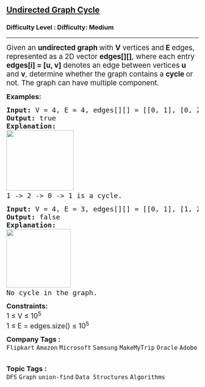 <h2><a href="https://www.geeksforgeeks.org/problems/detect-cycle-in-an-undirected-graph/1">Undirected Graph Cycle</a></h2><h3>Difficulty Level : Difficulty: Medium</h3><hr><div class="problems_problem_content__Xm_eO"><p><span style="font-size: 18.6667px;">Given an <strong>undirected graph </strong>with <strong>V</strong> vertices and<strong> E </strong>edges, represented as a 2D vector <strong>edges[][]</strong>, where each entry <strong>edges[i] = [u, v]</strong> denotes an edge between vertices <strong>u</strong> and <strong>v</strong>, determine whether the graph contains a <strong>cycle </strong>or not. The graph can have multiple component.</span><span style="font-size: 18px;"><img style="font-size: 18px; font-weight: bold;" src="C:\Users\Mukul kumar\Desktop\GFG_PIC.JPG" alt=""></span></p>
<p><span style="font-size: 18px;"><strong>Examples:</strong></span></p>
<pre><span style="font-size: 18px;"><strong>Input: </strong>V = 4, E = 4, edges[][] = [[0, 1], [0, 2], [1, 2], [2, 3]]
<strong>Output: </strong>true
<strong>Explanation:</strong> 
</span><img src="https://media.geeksforgeeks.org/img-practice/prod/addEditProblem/891735/Web/Other/blobid1_1743510240.jpg" width="176" height="158"> <br><span style="font-size: 18px;">1 -&gt; 2 -&gt; 0 -&gt; 1 is a cycle.</span>
</pre>
<pre><span style="font-size: 18px;"><strong>Input: </strong>V = 4, E = 3, edges[][] = [[0, 1], [1, 2], [2, 3]]</span>
<strong><span style="font-size: 18px;">Output: </span></strong><span style="font-size: 18px;">false</span><span style="font-size: 18px;">
<strong>Explanation: 
</strong></span><img src="https://media.geeksforgeeks.org/img-practice/prod/addEditProblem/891735/Web/Other/blobid2_1743510254.jpg" width="169" height="153"> <br><span style="font-size: 18px;">No cycle in the graph.</span>
</pre>
<p><span style="font-size: 18px;"><strong>Constraints:<br></strong>1&nbsp;≤ V&nbsp;≤&nbsp;10<sup>5</sup><br>1 ≤ E = edges.size() ≤ 10<sup>5</sup><br></span></p></div><p><span style=font-size:18px><strong>Company Tags : </strong><br><code>Flipkart</code>&nbsp;<code>Amazon</code>&nbsp;<code>Microsoft</code>&nbsp;<code>Samsung</code>&nbsp;<code>MakeMyTrip</code>&nbsp;<code>Oracle</code>&nbsp;<code>Adobe</code>&nbsp;<br><p><span style=font-size:18px><strong>Topic Tags : </strong><br><code>DFS</code>&nbsp;<code>Graph</code>&nbsp;<code>union-find</code>&nbsp;<code>Data Structures</code>&nbsp;<code>Algorithms</code>&nbsp;